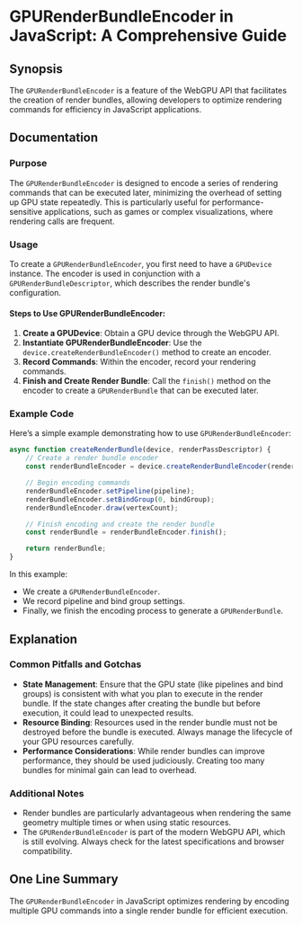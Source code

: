 <!--
Meta Description: # GPURenderBundleEncoder in JavaScript: A Comprehensive Guide ## Synopsis The `GPURenderBundleEncoder` is a feature of the WebGPU API that facilitates...
Meta Keywords: gpurenderbundleencoder, render, bundle, create, rendering
-->

# GPURenderBundleEncoder in JavaScript: A Comprehensive Guide

## Synopsis
The `GPURenderBundleEncoder` is a feature of the WebGPU API that facilitates the creation of render bundles, allowing developers to optimize rendering commands for efficiency in JavaScript applications.

## Documentation

### Purpose
The `GPURenderBundleEncoder` is designed to encode a series of rendering commands that can be executed later, minimizing the overhead of setting up GPU state repeatedly. This is particularly useful for performance-sensitive applications, such as games or complex visualizations, where rendering calls are frequent.

### Usage
To create a `GPURenderBundleEncoder`, you first need to have a `GPUDevice` instance. The encoder is used in conjunction with a `GPURenderBundleDescriptor`, which describes the render bundle's configuration.

#### Steps to Use GPURenderBundleEncoder:

1. **Create a GPUDevice**: Obtain a GPU device through the WebGPU API.
2. **Instantiate GPURenderBundleEncoder**: Use the `device.createRenderBundleEncoder()` method to create an encoder.
3. **Record Commands**: Within the encoder, record your rendering commands.
4. **Finish and Create Render Bundle**: Call the `finish()` method on the encoder to create a `GPURenderBundle` that can be executed later.

### Example Code
Here’s a simple example demonstrating how to use `GPURenderBundleEncoder`:

```javascript
async function createRenderBundle(device, renderPassDescriptor) {
    // Create a render bundle encoder
    const renderBundleEncoder = device.createRenderBundleEncoder(renderPassDescriptor);

    // Begin encoding commands
    renderBundleEncoder.setPipeline(pipeline);
    renderBundleEncoder.setBindGroup(0, bindGroup);
    renderBundleEncoder.draw(vertexCount);

    // Finish encoding and create the render bundle
    const renderBundle = renderBundleEncoder.finish();

    return renderBundle;
}
```
In this example:
- We create a `GPURenderBundleEncoder`.
- We record pipeline and bind group settings.
- Finally, we finish the encoding process to generate a `GPURenderBundle`.

## Explanation

### Common Pitfalls and Gotchas
- **State Management**: Ensure that the GPU state (like pipelines and bind groups) is consistent with what you plan to execute in the render bundle. If the state changes after creating the bundle but before execution, it could lead to unexpected results.
- **Resource Binding**: Resources used in the render bundle must not be destroyed before the bundle is executed. Always manage the lifecycle of your GPU resources carefully.
- **Performance Considerations**: While render bundles can improve performance, they should be used judiciously. Creating too many bundles for minimal gain can lead to overhead.

### Additional Notes
- Render bundles are particularly advantageous when rendering the same geometry multiple times or when using static resources.
- The `GPURenderBundleEncoder` is part of the modern WebGPU API, which is still evolving. Always check for the latest specifications and browser compatibility.

## One Line Summary
The `GPURenderBundleEncoder` in JavaScript optimizes rendering by encoding multiple GPU commands into a single render bundle for efficient execution.